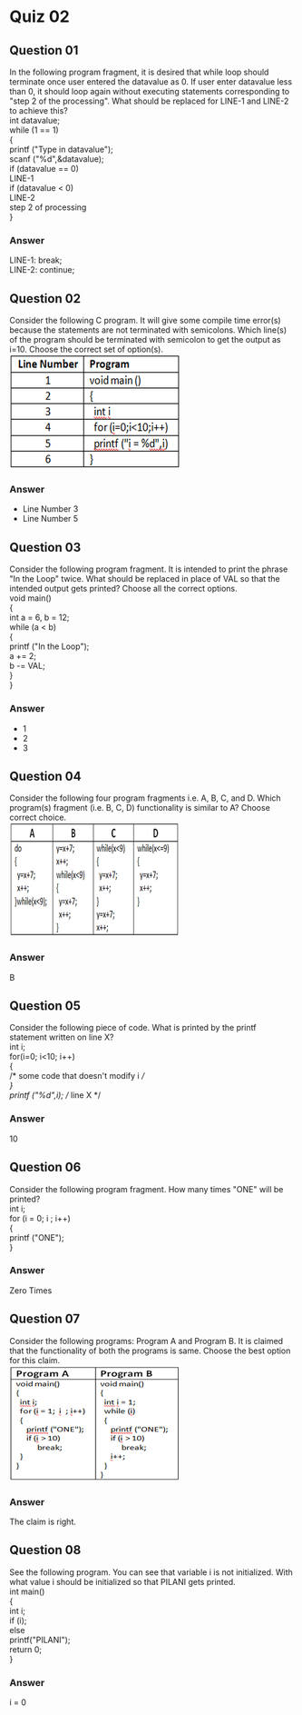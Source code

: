 Quiz 02
=======  

Question 01
-----------  
In the following program fragment, it is desired that while loop should terminate once user entered the datavalue as 0. If user enter datavalue less than 0, it should loop again without executing statements corresponding to "step 2 of the processing". What should be replaced for LINE-1 and LINE-2 to achieve this?  
int datavalue;  
while (1 == 1)  
{  
printf ("Type in datavalue");  
scanf ("%d",&datavalue);  
if (datavalue == 0)  
LINE-1  
if (datavalue < 0)  
LINE-2  
step 2 of processing  
}  

### Answer
LINE-1: break;  
LINE-2: continue;  

Question 02
-----------  
Consider the following C program. It will give some compile time error(s) because the statements are not terminated with semicolons. Which line(s) of the program should be terminated with semicolon to get the output as i=10. Choose the correct set of option(s).  
![alt text](https://github.com/UtkarshPathrabe/Computer-Programming-BITS-Pilani/blob/master/Weekly%20Quizzes/Quiz0202.png "Mask")  

### Answer  
* Line Number 3  
* Line Number 5  

Question 03
-----------  
 Consider the following program fragment. It is intended to print the phrase "In the Loop" twice. What should be replaced in place of VAL so that the intended output gets printed? Choose all the correct options.  
void main()  
{  
int a = 6, b = 12;  
while (a < b)  
{  
printf ("In the Loop");   
a += 2;   
b -= VAL;   
}  
}  

### Answer  
* 1
* 2
* 3

Question 04
-----------  
Consider the following four program fragments i.e. A, B, C, and D. Which program(s) fragment (i.e. B, C, D) functionality is similar to A? Choose correct choice.   
![alt text](https://github.com/UtkarshPathrabe/Computer-Programming-BITS-Pilani/blob/master/Weekly%20Quizzes/Quiz0204.png "Mask")   

### Answer  
B  

Question 05
-----------  
Consider the following piece of code. What is printed by the printf statement written on line X?  
int i;   
for(i=0; i<10; i++)   
{   
/* some code that doesn't modify i */   
}   
printf ("%d",i); /* line X */   

### Answer  
10  

Question 06
-----------  
Consider the following program fragment. How many times "ONE" will be printed?  
int i;  
for (i = 0; i ; i++)  
{  
printf ("ONE");   
}  

### Answer  
Zero Times  

Question 07
-----------  
Consider the following programs: Program A and Program B. It is claimed that the functionality of both the programs is same. Choose the best option for this claim.  
![alt text](https://github.com/UtkarshPathrabe/Computer-Programming-BITS-Pilani/blob/master/Weekly%20Quizzes/Quiz0207.png "Mask")   

### Answer  
The claim is right.  

Question 08
-----------  
See the following program. You can see that variable i is not initialized. With what value i should be initialized so that PILANI gets printed.   
int main()   
{   
int i;   
if (i);   
else   
printf("PILANI");   
return 0;   
}  

### Answer  
i = 0  